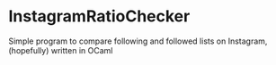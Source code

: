 # InstagramRatioChecker
Simple program to compare following and followed lists on Instagram, (hopefully) written in OCaml
